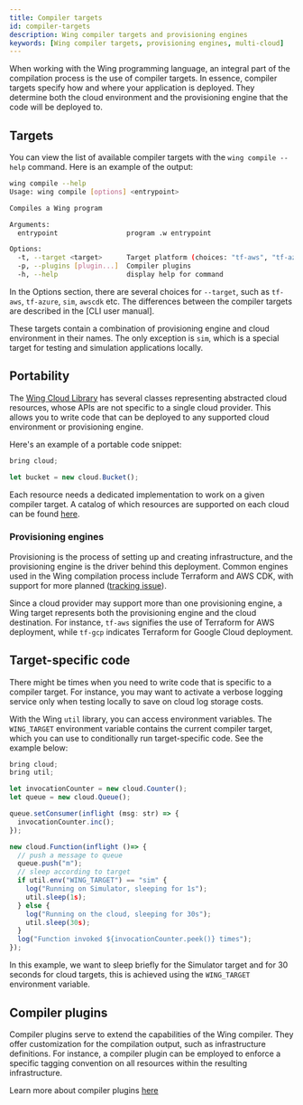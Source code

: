 ```yaml
---
title: Compiler targets
id: compiler-targets
description: Wing compiler targets and provisioning engines
keywords: [Wing compiler targets, provisioning engines, multi-cloud]
---
```


When working with the Wing programming language, an integral part of the compilation process is the use of compiler targets. In essence, compiler targets specify how and where your application is deployed. They determine both the cloud environment and the provisioning engine that the code will be deployed to.

## Targets

You can view the list of available compiler targets with the `wing compile --help` command. Here is an example of the output:

```sh
wing compile --help
Usage: wing compile [options] <entrypoint>

Compiles a Wing program

Arguments:
  entrypoint                 program .w entrypoint

Options:
  -t, --target <target>      Target platform (choices: "tf-aws", "tf-azure", "tf-gcp", "sim", "awscdk", default: "sim")
  -p, --plugins [plugin...]  Compiler plugins
  -h, --help                 display help for command
```

In the Options section, there are several choices for `--target`, such as `tf-aws`, `tf-azure`, `sim`, `awscdk` etc.
The differences between the compiler targets are described in the [CLI user manual].

These targets contain a combination of provisioning engine and cloud environment in their names. The only exception is `sim`, which is a special target for testing and simulation applications locally.

## Portability

The [Wing Cloud Library](/docs/category/cloud-library) has several classes representing abstracted cloud resources, whose APIs are not specific to a single cloud provider.
This allows you to write code that can be deployed to any supported cloud environment or provisioning engine.

Here's an example of a portable code snippet:

```js
bring cloud;

let bucket = new cloud.Bucket();
```

Each resource needs a dedicated implementation to work on a given compiler target.
A catalog of which resources are supported on each cloud can be found [here](/docs/standard-library/compatibility-matrix).

### Provisioning engines

Provisioning is the process of setting up and creating infrastructure, and the provisioning engine is the driver behind this deployment. Common engines used in the Wing compilation process include Terraform and AWS CDK, with support for more planned ([tracking issue](https://github.com/winglang/wing/issues/2066)).

Since a cloud provider may support more than one provisioning engine, a Wing target represents both the provisioning engine and the cloud destination. For instance, `tf-aws` signifies the use of Terraform for AWS deployment, while `tf-gcp` indicates Terraform for Google Cloud deployment.

## Target-specific code

There might be times when you need to write code that is specific to a compiler target. For instance, you may want to activate a verbose logging service only when testing locally to save on cloud log storage costs.

With the Wing `util` library, you can access environment variables. The `WING_TARGET` environment variable contains the current compiler target, which you can use to conditionally run target-specific code. See the example below:

```js playground
bring cloud;
bring util;

let invocationCounter = new cloud.Counter();
let queue = new cloud.Queue();

queue.setConsumer(inflight (msg: str) => {
  invocationCounter.inc();
});

new cloud.Function(inflight ()=> { 
  // push a message to queue
  queue.push("m");
  // sleep according to target 
  if util.env("WING_TARGET") == "sim" {
    log("Running on Simulator, sleeping for 1s");
    util.sleep(1s);
  } else {
    log("Running on the cloud, sleeping for 30s");
    util.sleep(30s);
  }
  log("Function invoked ${invocationCounter.peek()} times");
});
```

In this example, we want to sleep briefly for the Simulator target and for 30 seconds for cloud targets, this is achieved using the `WING_TARGET` environment variable. 

## Compiler plugins

Compiler plugins serve to extend the capabilities of the Wing compiler. They offer customization for the compilation output, such as infrastructure definitions. For instance, a compiler plugin can be employed to enforce a specific tagging convention on all resources within the resulting infrastructure.

Learn more about compiler plugins [here](https://www.winglang.io/docs/tools/compiler-plugins)



